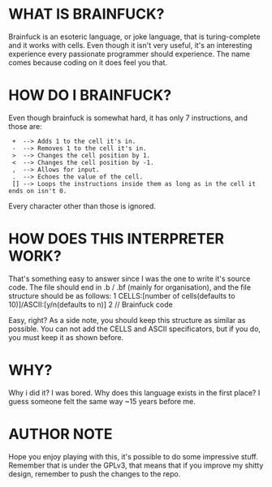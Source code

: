 # WHAT IS BRAINFUCK?

Brainfuck is an esoteric language, or joke language, that is turing-complete and it works with cells. Even though it isn't very useful, it's an interesting experience every passionate programmer should experience. The name comes because coding on it does feel you that.

# HOW DO I BRAINFUCK?

Even though brainfuck is somewhat hard, it has only 7 instructions, and those are:

```
 +  --> Adds 1 to the cell it's in.
 -  --> Removes 1 to the cell it's in.
 >  --> Changes the cell position by 1.
 <  --> Changes the cell position by -1.
 ,  --> Allows for input.
 .  --> Echoes the value of the cell.
 [] --> Loops the instructions inside them as long as in the cell it ends on isn't 0.
```
Every character other than those is ignored.

# HOW DOES THIS INTERPRETER WORK?

That's something easy to answer since I was the one to write it's source code.
The file should end in .b / .bf (mainly for organisation), and the file structure should be as follows:
1   CELLS:[number of cells(defaults to 10)]/ASCII:[y/n(defaults to n)]
2   // Brainfuck code

Easy, right? As a side note, you should keep this structure as similar as possible. You can not add the CELLS and ASCII specificators, but if you do, you must keep it as shown before.

# WHY?

Why i did it? I was bored. Why does this language exists in the first place? I guess someone felt the same way ~15 years before me.

# AUTHOR NOTE

Hope you enjoy playing with this, it's possible to do some impressive stuff. Remember that is under the GPLv3, that means that if you improve my shitty design, remember to push the changes to the repo.
